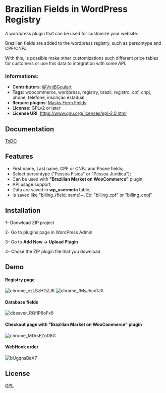
# Brazilian Fields in WordPress Registry

A wordpress plugin that can be used for customize your website.

Brazilian fields are added to the wordpress registry, such as persontype and CPF/CNPJ.

With this, is possible make other customizations such different price tables for customers or use this data to integration with some API.
### Informations:

- **Contributors**: [@ViniBGoulart](https://github.com/ViniBGoulart)
- **Tags**: woocommerce, wordpress, registry, brazil, registro, cpf, cnpj, phone, telefone, inscrição estadual
- **Require plugins**: [Masks Form Fields](https://br.wordpress.org/plugins/masks-form-fields/)
- **License**: GPLv2 or later
- **License URI**: https://www.gnu.org/licenses/gpl-2.0.html


## Documentation

[ToDO]()


## Features

- First name, Last name, CPF or CNPJ and Phone fields;
- Select persontype ("Pessoa Física" or "Pessoa Jurídica");
- Can be used with **"Brazilian Market on WooCommerce"** plugin;
- API usage support;
- Data are saved in **wp_usermeta** table;
- Is saved like "billing_{field_name}~. Ex: "billing_cpf" or "billing_cnpj"


## Installation

1- Donwload ZIP project

2- Go to plugins page in WordPress Admin

3- Go to **Add New -> Upload Plugin**

4- Chose the ZIP plugin file that you download


## Demo

#### Registry page
![chrome_ezLSzHOZJK](https://user-images.githubusercontent.com/88122830/180866081-015c554a-73bf-4db8-a969-bc5e86660c30.png)
![chrome_fMyJhcxTJX](https://user-images.githubusercontent.com/88122830/180866086-5f5ddbd0-ad49-499b-9e4d-404b09337fdc.png)

#### Database fields
![dbeaver_RQfiP8oFx9](https://user-images.githubusercontent.com/88122830/181012717-b2f592fb-98ab-49c2-951b-0f8d9f5b5f37.png)

#### Checkout page with "**Brazilian Market on WooCommerce**" plugin
![chrome_MDrsEZoD8G](https://user-images.githubusercontent.com/88122830/181013052-6946ba79-efd8-48d9-83ae-1f942ca4d48b.png)

#### WebHook order
![bUgqnsBaX7](https://user-images.githubusercontent.com/88122830/181017943-8d27482d-3aef-4609-8d40-0ecde471d44d.png)


## License

[GPL](https://choosealicense.com/licenses/gpl-3.0/)

